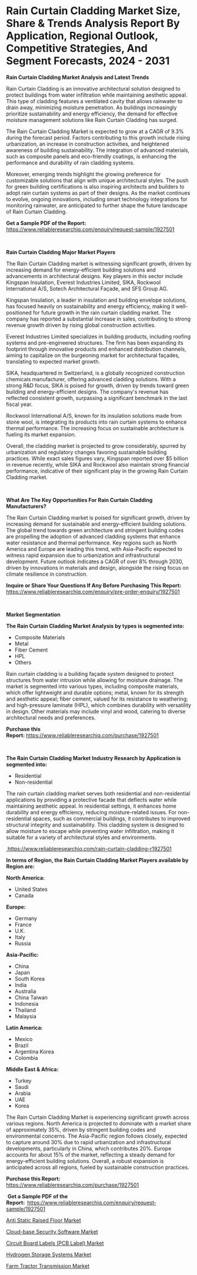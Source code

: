 <p><h1>Rain Curtain Cladding Market Size, Share & Trends Analysis Report By Application, Regional Outlook, Competitive Strategies, And Segment Forecasts, 2024 - 2031</h1></p><p><strong>Rain Curtain Cladding Market Analysis and Latest Trends</strong></p>
<p><p>Rain Curtain Cladding is an innovative architectural solution designed to protect buildings from water infiltration while maintaining aesthetic appeal. This type of cladding features a ventilated cavity that allows rainwater to drain away, minimizing moisture penetration. As buildings increasingly prioritize sustainability and energy efficiency, the demand for effective moisture management solutions like Rain Curtain Cladding has surged.</p><p>The Rain Curtain Cladding Market is expected to grow at a CAGR of 9.3% during the forecast period. Factors contributing to this growth include rising urbanization, an increase in construction activities, and heightened awareness of building sustainability. The integration of advanced materials, such as composite panels and eco-friendly coatings, is enhancing the performance and durability of rain cladding systems.</p><p>Moreover, emerging trends highlight the growing preference for customizable solutions that align with unique architectural styles. The push for green building certifications is also inspiring architects and builders to adopt rain curtain systems as part of their designs. As the market continues to evolve, ongoing innovations, including smart technology integrations for monitoring rainwater, are anticipated to further shape the future landscape of Rain Curtain Cladding.</p></p>
<p><strong>Get a Sample PDF of the Report:&nbsp;</strong> <a href="https://www.reliableresearchiq.com/enquiry/request-sample/1927501?utm_campaign=1087&utm_medium=2&utm_source=Github&utm_content=ia&utm_term=25102024&utm_id=rain-curtain-cladding">https://www.reliableresearchiq.com/enquiry/request-sample/1927501</a></p>
<p>&nbsp;</p>
<p><strong>Rain Curtain Cladding Major Market Players</strong></p>
<p><p>The Rain Curtain Cladding market is witnessing significant growth, driven by increasing demand for energy-efficient building solutions and advancements in architectural designs. Key players in this sector include Kingspan Insulation, Everest Industries Limited, SIKA, Rockwool International A/S, Sotech Architectural Façade, and SFS Group AG.</p><p>Kingspan Insulation, a leader in insulation and building envelope solutions, has focused heavily on sustainability and energy efficiency, making it well-positioned for future growth in the rain curtain cladding market. The company has reported a substantial increase in sales, contributing to strong revenue growth driven by rising global construction activities.</p><p>Everest Industries Limited specializes in building products, including roofing systems and pre-engineered structures. The firm has been expanding its footprint through innovative products and enhanced distribution channels, aiming to capitalize on the burgeoning market for architectural façades, translating to expected market growth.</p><p>SIKA, headquartered in Switzerland, is a globally recognized construction chemicals manufacturer, offering advanced cladding solutions. With a strong R&D focus, SIKA is poised for growth, driven by trends toward green building and energy-efficient designs. The company's revenue has reflected consistent growth, surpassing a significant benchmark in the last fiscal year.</p><p>Rockwool International A/S, known for its insulation solutions made from stone wool, is integrating its products into rain curtain systems to enhance thermal performance. The increasing focus on sustainable architecture is fueling its market expansion.</p><p>Overall, the cladding market is projected to grow considerably, spurred by urbanization and regulatory changes favoring sustainable building practices. While exact sales figures vary, Kingspan reported over $5 billion in revenue recently, while SIKA and Rockwool also maintain strong financial performance, indicative of their significant play in the growing Rain Curtain Cladding market.</p></p>
<p>&nbsp;</p>
<p><strong>What Are The Key Opportunities For Rain Curtain Cladding Manufacturers?</strong></p>
<p><p>The Rain Curtain Cladding market is poised for significant growth, driven by increasing demand for sustainable and energy-efficient building solutions. The global trend towards green architecture and stringent building codes are propelling the adoption of advanced cladding systems that enhance water resistance and thermal performance. Key regions such as North America and Europe are leading this trend, with Asia-Pacific expected to witness rapid expansion due to urbanization and infrastructural development. Future outlook indicates a CAGR of over 8% through 2030, driven by innovations in materials and design, alongside the rising focus on climate resilience in construction.</p></p>
<p><strong>Inquire or Share Your Questions If Any Before Purchasing This Report:</strong> <a href="https://www.reliableresearchiq.com/enquiry/pre-order-enquiry/1927501?utm_campaign=1087&utm_medium=2&utm_source=Github&utm_content=ia&utm_term=25102024&utm_id=rain-curtain-cladding">https://www.reliableresearchiq.com/enquiry/pre-order-enquiry/1927501</a></p>
<p>&nbsp;</p>
<p><strong>Market Segmentation</strong></p>
<p><strong>The Rain Curtain Cladding Market Analysis by types is segmented into:</strong></p>
<p><ul><li>Composite Materials</li><li>Metal</li><li>Fiber Cement</li><li>HPL</li><li>Others</li></ul></p>
<p><p>Rain curtain cladding is a building façade system designed to protect structures from water intrusion while allowing for moisture drainage. The market is segmented into various types, including composite materials, which offer lightweight and durable options; metal, known for its strength and aesthetic appeal; fiber cement, valued for its resistance to weathering; and high-pressure laminate (HPL), which combines durability with versatility in design. Other materials may include vinyl and wood, catering to diverse architectural needs and preferences.</p></p>
<p><strong>Purchase this Report:&nbsp;</strong><a href="https://www.reliableresearchiq.com/purchase/1927501?utm_campaign=1087&utm_medium=2&utm_source=Github&utm_content=ia&utm_term=25102024&utm_id=rain-curtain-cladding">https://www.reliableresearchiq.com/purchase/1927501</a></p>
<p>&nbsp;</p>
<p><strong>The Rain Curtain Cladding Market Industry Research by Application is segmented into:</strong></p>
<p><ul><li>Residential</li><li>Non-residential</li></ul></p>
<p><p>The rain curtain cladding market serves both residential and non-residential applications by providing a protective facade that deflects water while maintaining aesthetic appeal. In residential settings, it enhances home durability and energy efficiency, reducing moisture-related issues. For non-residential spaces, such as commercial buildings, it contributes to improved structural integrity and sustainability. This cladding system is designed to allow moisture to escape while preventing water infiltration, making it suitable for a variety of architectural styles and environments.</p></p>
<p><a href="https://www.reliableresearchiq.com/rain-curtain-cladding-r1927501?utm_campaign=1087&utm_medium=2&utm_source=Github&utm_content=ia&utm_term=25102024&utm_id=rain-curtain-cladding">&nbsp;https://www.reliableresearchiq.com/rain-curtain-cladding-r1927501</a></p>
<p><strong>In terms of Region, the Rain Curtain Cladding Market Players available by Region are:</strong></p>
<p>
    <p> <strong> North America: </strong>
        <ul>
            <li>United States</li>
            <li>Canada</li>
        </ul>
        </p> 
    <p> <strong> Europe: </strong>
        <ul>
            <li>Germany</li>
            <li>France</li>
            <li>U.K.</li>
            <li>Italy</li>
            <li>Russia</li>
        </ul>
        </p> 
    <p> <strong> Asia-Pacific: </strong>
        <ul>
            <li>China</li>
            <li>Japan</li>
            <li>South Korea</li>
            <li>India</li>
            <li>Australia</li>
            <li>China Taiwan</li>
            <li>Indonesia</li>
            <li>Thailand</li>
            <li>Malaysia</li>
        </ul>
        </p> 
    <p> <strong> Latin America: </strong>
        <ul>
            <li>Mexico</li>
            <li>Brazil</li>
            <li>Argentina Korea</li>
            <li>Colombia</li>
        </ul>
        </p> 
    <p> <strong> Middle East & Africa: </strong>
        <ul>
            <li>Turkey</li>
            <li>Saudi</li>
            <li>Arabia</li>
            <li>UAE</li>
            <li>Korea</li>
        </ul>
    </p>
    </p>
<p><p>The Rain Curtain Cladding Market is experiencing significant growth across various regions. North America is projected to dominate with a market share of approximately 35%, driven by stringent building codes and environmental concerns. The Asia-Pacific region follows closely, expected to capture around 30% due to rapid urbanization and infrastructural developments, particularly in China, which contributes 20%. Europe accounts for about 15% of the market, reflecting a steady demand for energy-efficient building solutions. Overall, a robust expansion is anticipated across all regions, fueled by sustainable construction practices.</p></p>
<p><strong>Purchase this Report: </strong><a href="https://www.reliableresearchiq.com/purchase/1927501?utm_campaign=1087&utm_medium=2&utm_source=Github&utm_content=ia&utm_term=25102024&utm_id=rain-curtain-cladding">https://www.reliableresearchiq.com/purchase/1927501</a></p>
<p>&nbsp;<strong>Get a Sample PDF of the Report:&nbsp;&nbsp;</strong><a href="https://www.reliableresearchiq.com/enquiry/request-sample/1927501?utm_campaign=1087&utm_medium=2&utm_source=Github&utm_content=ia&utm_term=25102024&utm_id=rain-curtain-cladding">https://www.reliableresearchiq.com/enquiry/request-sample/1927501</a></p>
<p><strong></strong></p>
<p><p><a href="https://github.com/vitacbq/Market-Research-Report-List-1/blob/main/anti-static-raised-floor-market.md?utm_campaign=1087&utm_medium=2&utm_source=Github&utm_content=ia&utm_term=25102024&utm_id=rain-curtain-cladding">Anti Static Raised Floor Market</a></p><p><a href="https://www.linkedin.com/pulse/influencing-factors-cloud-base-security-software-market-insights-ocelc?utm_campaign=1087&utm_medium=2&utm_source=Github&utm_content=ia&utm_term=25102024&utm_id=rain-curtain-cladding">Cloud-base Security Software Market</a></p><p><a href="https://www.linkedin.com/pulse/circuit-board-labels-pcb-label-market-revolution-size-share-zu2cc?utm_campaign=1087&utm_medium=2&utm_source=Github&utm_content=ia&utm_term=25102024&utm_id=rain-curtain-cladding">Circuit Board Labels (PCB Label) Market</a></p><p><a href="https://issuu.com/reportprime-2/docs/hydrogen-storage-systems-market-siz_239f39a22e7d7d?utm_campaign=1087&utm_medium=2&utm_source=Github&utm_content=ia&utm_term=25102024&utm_id=rain-curtain-cladding">Hydrogen Storage Systems Market</a></p><p><a href="https://issuu.com/reportprime-2/docs/farm-tractor-transmission-market-si_b2c418749efca7?utm_campaign=1087&utm_medium=2&utm_source=Github&utm_content=ia&utm_term=25102024&utm_id=rain-curtain-cladding">Farm Tractor Transmission Market</a></p></p>